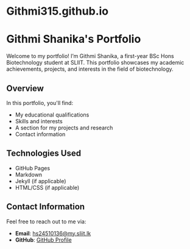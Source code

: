 # Githmi315.github.io
# Githmi Shanika's Portfolio

Welcome to my portfolio! I’m Githmi Shanika, a first-year BSc Hons Biotechnology student at SLIIT. This portfolio showcases my academic achievements, projects, and interests in the field of biotechnology.

## Overview

In this portfolio, you'll find:
- My educational qualifications
- Skills and interests
- A section for my projects and research
- Contact information

## Technologies Used

- GitHub Pages
- Markdown
- Jekyll (if applicable)
- HTML/CSS (if applicable)

## Contact Information

Feel free to reach out to me via:
- **Email**: hs24510136@my.sliit.lk
- **GitHub**: [GitHub Profile](https://github.com/Githmi315)
